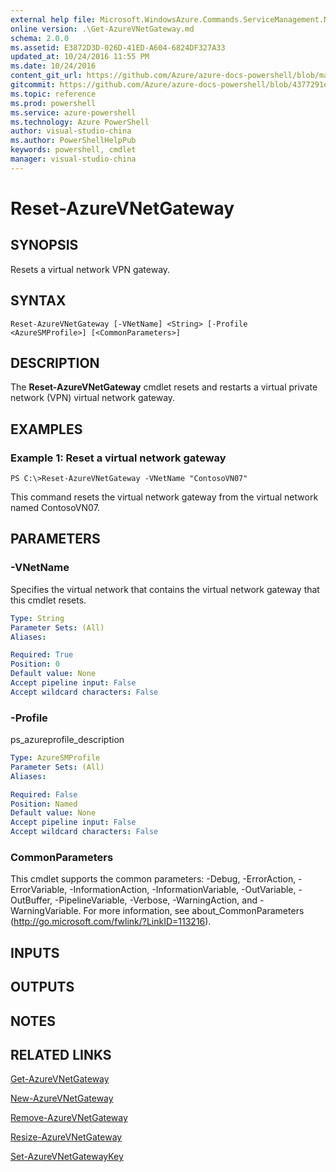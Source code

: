 ```yaml
---
external help file: Microsoft.WindowsAzure.Commands.ServiceManagement.Network.dll-Help.xml
online version: .\Get-AzureVNetGateway.md
schema: 2.0.0
ms.assetid: E3872D3D-026D-41ED-A604-6824DF327A33
updated_at: 10/24/2016 11:55 PM
ms.date: 10/24/2016
content_git_url: https://github.com/Azure/azure-docs-powershell/blob/master/azureps-cmdlets-docs/ServiceManagement/Azure.Networking/v1.6.1/Reset-AzureVNetGateway.md
gitcommit: https://github.com/Azure/azure-docs-powershell/blob/4377291ee360e58e2c1c5d644155daf6a0279055/azureps-cmdlets-docs/ServiceManagement/Azure.Networking/v1.6.1/Reset-AzureVNetGateway.md
ms.topic: reference
ms.prod: powershell
ms.service: azure-powershell
ms.technology: Azure PowerShell
author: visual-studio-china
ms.author: PowerShellHelpPub
keywords: powershell, cmdlet
manager: visual-studio-china
---
```


# Reset-AzureVNetGateway

## SYNOPSIS
Resets a virtual network VPN gateway.

## SYNTAX

```
Reset-AzureVNetGateway [-VNetName] <String> [-Profile <AzureSMProfile>] [<CommonParameters>]
```

## DESCRIPTION
The **Reset-AzureVNetGateway** cmdlet resets and restarts a virtual private network (VPN) virtual network gateway.

## EXAMPLES

### Example 1: Reset a virtual network gateway
```
PS C:\>Reset-AzureVNetGateway -VNetName "ContosoVN07"
```

This command resets the virtual network gateway from the virtual network named ContosoVN07.

## PARAMETERS

### -VNetName
Specifies the virtual network that contains the virtual network gateway that this cmdlet resets.

```yaml
Type: String
Parameter Sets: (All)
Aliases: 

Required: True
Position: 0
Default value: None
Accept pipeline input: False
Accept wildcard characters: False
```

### -Profile
ps_azureprofile_description

```yaml
Type: AzureSMProfile
Parameter Sets: (All)
Aliases: 

Required: False
Position: Named
Default value: None
Accept pipeline input: False
Accept wildcard characters: False
```

### CommonParameters
This cmdlet supports the common parameters: -Debug, -ErrorAction, -ErrorVariable, -InformationAction, -InformationVariable, -OutVariable, -OutBuffer, -PipelineVariable, -Verbose, -WarningAction, and -WarningVariable. For more information, see about_CommonParameters (http://go.microsoft.com/fwlink/?LinkID=113216).

## INPUTS

## OUTPUTS

## NOTES

## RELATED LINKS

[Get-AzureVNetGateway](./Get-AzureVNetGateway.md)

[New-AzureVNetGateway](./New-AzureVNetGateway.md)

[Remove-AzureVNetGateway](./Remove-AzureVNetGateway.md)

[Resize-AzureVNetGateway](./Resize-AzureVNetGateway.md)

[Set-AzureVNetGatewayKey](./Set-AzureVNetGatewayKey.md)


